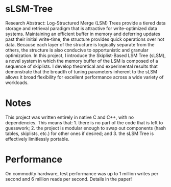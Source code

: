 # sLSM-Tree

Research Abstract:
Log-Structured Merge (LSM) Trees provide a tiered data storage and retrieval paradigm that is attractive for write-optimized data systems. Maintaining an efficient buffer in memory and deferring updates past their initial write-time, the structure provides quick operations over hot data. Because each layer of the structure is logically separate from the others, the structure is also conducive to opportunistic and granular optimization. In this project, I introduce the Skiplist-Based LSM Tree (sLSM), a novel system in which the memory buffer of the LSM is composed of a sequence of skiplists. I develop theoretical and experimental results that demonstrate that the breadth of tuning parameters inherent to the sLSM allows it broad flexibility for excellent performance across a wide variety of workloads.

# Notes
This project was written entirely in native C and C++, with no dependencies. This means that: 1. there is no part of the code that is left to guesswork; 2. the project is modular enough to swap out components (hash tables, skiplists, etc.) for other ones if desired; and 3. the sLSM Tree is effectively limitlessly portable.

# Performance
On commodity hardware, test performance was up to 1 million writes per second and 6 million reads per second. Details in the paper!
